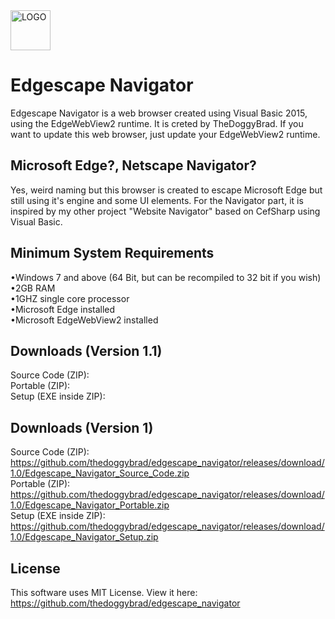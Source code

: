 <img src="https://upload.wikimedia.org/wikipedia/commons/thumb/b/b8/Microsoft_Edge_logo_%282015%E2%80%932019%29.svg/1920px-Microsoft_Edge_logo_%282015%E2%80%932019%29.svg.png" alt="LOGO" width="64"  height="64">

# Edgescape Navigator
Edgescape Navigator is a web browser created using Visual Basic 2015, using the EdgeWebView2 runtime. It is creted by TheDoggyBrad. If you want to update this web browser, just update your EdgeWebView2 runtime.

## Microsoft Edge?, Netscape Navigator?
Yes, weird naming but this browser is created to escape Microsoft Edge but still using it's engine and some UI elements. For the Navigator part, it is inspired by my other project "Website Navigator" based on CefSharp using Visual Basic.

## Minimum System Requirements
•Windows 7 and above (64 Bit, but can be recompiled to 32 bit if you wish)
<br>
•2GB RAM
<br>
•1GHZ single core processor
<br>
•Microsoft Edge installed
<br>
•Microsoft EdgeWebView2 installed

## Downloads (Version 1.1)
Source Code (ZIP): 
<br>
Portable (ZIP): 
<br>
Setup (EXE inside ZIP): 

## Downloads (Version 1)
Source Code (ZIP): https://github.com/thedoggybrad/edgescape_navigator/releases/download/1.0/Edgescape_Navigator_Source_Code.zip
<br>
Portable (ZIP): https://github.com/thedoggybrad/edgescape_navigator/releases/download/1.0/Edgescape_Navigator_Portable.zip
<br>
Setup (EXE inside ZIP): https://github.com/thedoggybrad/edgescape_navigator/releases/download/1.0/Edgescape_Navigator_Setup.zip

## License
This software uses MIT License. View it here: https://github.com/thedoggybrad/edgescape_navigator
